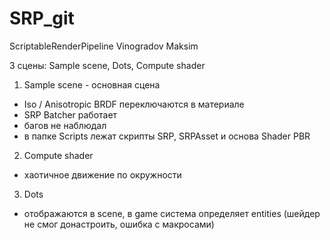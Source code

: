 # SRP_git
ScriptableRenderPipeline 
Vinogradov Maksim

3 сцены: Sample scene, Dots, Compute shader

1. Sample scene - основная сцена
- Iso / Anisotropic BRDF переключаются в материале
- SRP Batcher работает
- багов не наблюдал
- в папке Scripts лежат скрипты SRP, SRPAsset и основа Shader PBR
  
2. Compute shader 
- хаотичное движение по окружности

3. Dots
- отображаются в scene, в game система определяет entities (шейдер не смог донастроить, ошибка с макросами)

